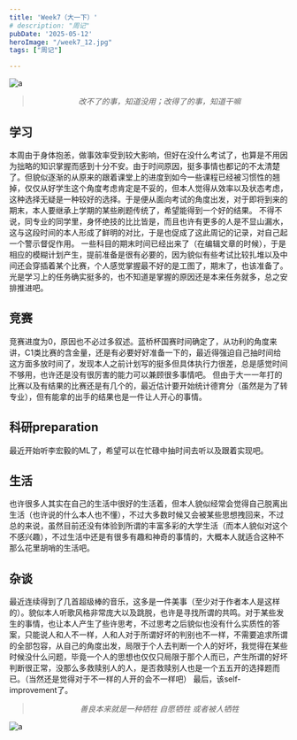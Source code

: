```yaml
---
title: 'Week7（大一下）'
# description: "周记"
pubDate: '2025-05-12'    
heroImage: "/week7_12.jpg"
tags: ["周记"]

---
```


![a](/week7_12.jpg)

<blockquote style="text-align: center;">
    <p ><em>改不了的事，知道没用；改得了的事，知道干嘛</em></p>
</blockquote>

## 学习
本周由于身体抱恙，做事效率受到较大影响，但好在没什么考试了，也算是不用因为拙略的知识掌握而感到十分不安。由于时间原因，挺多事情也都记的不太清楚了。但貌似逐渐的从原来的跟着课堂上的进度到如今一些课程已经被习惯性的翘掉，仅仅从好学生这个角度考虑肯定是不妥的，但本人觉得从效率以及状态考虑，这种选择无疑是一种较好的选择。于是便从面向考试的角度出发，对于即将到来的期末，本人要继承上学期的某些刷题传统了，希望能得到一个好的结果。
不得不说，同专业的同学里，身怀绝技的比比皆是，而且也许有更多的人是不显山漏水，这与这段时间的本人形成了鲜明的对比，于是也促成了这此周记的记录，对自己起一个警示督促作用。
一些科目的期末时间已经出来了（在编辑文章的时候），于是相应的模糊计划产生，提前准备是很有必要的，因为貌似有些考试比较扎堆以及中间还会穿插着某个比赛，个人感觉掌握最不好的是工图了，期末了，也该准备了。
光是学习上的任务确实挺多的，也不知道是掌握的原因还是本来任务就多，总之安排推进吧。

## 竞赛
竞赛进度为0，原因也不必过多叙述。蓝桥杯国赛时间确定了，从功利的角度来讲，C1类比赛的含金量，还是有必要好好准备一下的，最近得强迫自己抽时间给这方面多放时间了，发现本人之前计划写的挺多但具体执行力很差，总是感觉时间不够用，也许还是没有很厉害的能力可以兼顾很多事情吧。
但由于大一一年打的比赛以及有结果的比赛还是有几个的，最近估计要开始统计德育分（虽然是为了转专业），但有能拿的出手的结果也是一件让人开心的事情。

## 科研preparation
最近开始听李宏毅的ML了，希望可以在忙碌中抽时间去听以及跟着实现吧。

## 生活
也许很多人其实在自己的生活中很好的生活着，但本人貌似经常会觉得自己脱离出生活（也许说的什么本人也不懂），不过大多数时候又会被某些思想拽回来，不过总的来说，虽然目前还没有体验到所谓的丰富多彩的大学生活（而本人貌似对这个不感兴趣），不过生活中还是有很多有趣和神奇的事情的，大概本人就适合这种不那么花里胡哨的生活吧。

## 杂谈
最近连续得到了几首超级棒的音乐，这多是一件美事（至少对于作者本人是这样的）。貌似本人听歌风格非常庞大以及跳脱，也许是寻找所谓的共鸣。对于某些发生的事情，也让本人产生了些许思考，不过思考之后貌似也没有什么实质性的答案，只能说人和人不一样，人和人对于所谓好坏的判别也不一样，不需要追求所谓的全部包容，从自己的角度出发，局限于个人去判断一个人的好坏，我觉得在某些时候没什么问题，毕竟一个人的思想也仅仅只局限于那个人而已，产生所谓的好坏判断很正常，没那么多救赎别人的人，是否救赎别人也是一个五五开的选择题而已。（当然还是觉得对于不一样的人开的会不一样吧）
最后，该self-improvement了。

<blockquote style="text-align: center;">
    <p ><em>善良本来就是一种牺牲 自愿牺牲 或者被人牺牲</em></p>
</blockquote>

![a](/week7(2)_12.jpg)